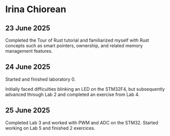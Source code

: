 # Irina Chiorean

## 23 June 2025

Completed the Tour of Rust tutorial and familiarized myself with Rust concepts such as smart pointers, ownership, and related memory management features.

## 24 June 2025

Started and finished laboratory 0. 

Initially faced difficulties blinking an LED on the STM32F4, but subsequently advanced through Lab 2 and completed an exercise from Lab 4.

## 25 June 2025

Completed Lab 3 and worked with PWM and ADC on the STM32.
Started working on Lab 5 and finished 2 exercices.


